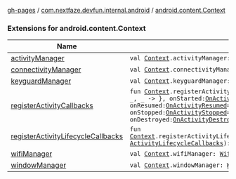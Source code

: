 [gh-pages](../../index.md) / [com.nextfaze.devfun.internal.android](../index.md) / [android.content.Context](./index.md)

### Extensions for android.content.Context

| Name | Summary |
|---|---|
| [activityManager](activity-manager.md) | `val `[`Context`](https://developer.android.com/reference/android/content/Context.html)`.activityManager: `[`ActivityManager`](https://developer.android.com/reference/android/app/ActivityManager.html) |
| [connectivityManager](connectivity-manager.md) | `val `[`Context`](https://developer.android.com/reference/android/content/Context.html)`.connectivityManager: `[`ConnectivityManager`](https://developer.android.com/reference/android/net/ConnectivityManager.html) |
| [keyguardManager](keyguard-manager.md) | `val `[`Context`](https://developer.android.com/reference/android/content/Context.html)`.keyguardManager: `[`KeyguardManager`](https://developer.android.com/reference/android/app/KeyguardManager.html) |
| [registerActivityCallbacks](register-activity-callbacks.md) | `fun `[`Context`](https://developer.android.com/reference/android/content/Context.html)`.registerActivityCallbacks(onCreated: `[`OnActivityCreated`](../-on-activity-created.md)` = { _, _ -> }, onStarted: `[`OnActivityStarted`](../-on-activity-started.md)` = {}, onResumed: `[`OnActivityResumed`](../-on-activity-resumed.md)` = {}, onPaused: `[`OnActivityPaused`](../-on-activity-paused.md)` = {}, onStopped: `[`OnActivityStopped`](../-on-activity-stopped.md)` = {}, onSave: `[`OnActivitySave`](../-on-activity-save.md)` = { _, _ -> }, onDestroyed: `[`OnActivityDestroyed`](../-on-activity-destroyed.md)` = {}): `[`ActivityLifecycleCallbacks`](https://developer.android.com/reference/android/app/Application/ActivityLifecycleCallbacks.html) |
| [registerActivityLifecycleCallbacks](register-activity-lifecycle-callbacks.md) | `fun `[`Context`](https://developer.android.com/reference/android/content/Context.html)`.registerActivityLifecycleCallbacks(activityLifecycleCallbacks: `[`ActivityLifecycleCallbacks`](https://developer.android.com/reference/android/app/Application/ActivityLifecycleCallbacks.html)`): `[`ActivityLifecycleCallbacks`](https://developer.android.com/reference/android/app/Application/ActivityLifecycleCallbacks.html) |
| [wifiManager](wifi-manager.md) | `val `[`Context`](https://developer.android.com/reference/android/content/Context.html)`.wifiManager: `[`WifiManager`](https://developer.android.com/reference/android/net/wifi/WifiManager.html) |
| [windowManager](window-manager.md) | `val `[`Context`](https://developer.android.com/reference/android/content/Context.html)`.windowManager: `[`WindowManager`](https://developer.android.com/reference/android/view/WindowManager.html) |
